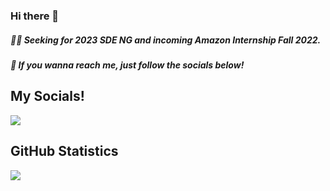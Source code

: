 ### Hi there 👋
##### 👨‍💻 Seeking for 2023 SDE NG and incoming Amazon Internship Fall 2022.
##### 🙈 If you wanna reach me, just follow the socials below!


## **My Socials!**

<a href="https://www.linkedin.com/in/zixin-zhao/"><img src="https://img.shields.io/badge/LinkedIn-0077B5?style=for-the-badge&logo=linkedin&logoColor=white" /></a>

## **GitHub Statistics**

<!-- ![Anurag's GitHub stats](https://github-readme-stats.vercel.app/api?username=ColorFulLos&show_icons=true) 

![Okami](https://github-readme-stats.vercel.app/api/top-langs/?username=ColorFulLos&hide=html&layout=compact) -->

![](https://github-profile-summary-cards.vercel.app/api/cards/profile-details?username=ColorFulLos&theme=monokai)


<!--
**ColorFulLos/ColorFulLos** is a ✨ _special_ ✨ repository because its `README.md` (this file) appears on your GitHub profile.

Here are some ideas to get you started:

- 🔭 I’m currently working on ...
- 🌱 I’m currently learning ...
- 👯 I’m looking to collaborate on ...
- 🤔 I’m looking for help with ...
- 💬 Ask me about ...
- 📫 How to reach me: ...
- 😄 Pronouns: ...
- ⚡ Fun fact: ...
-->
